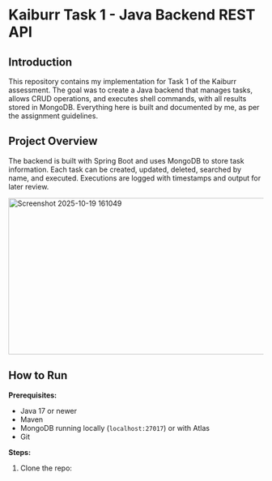 # Kaiburr Task 1 - Java Backend REST API

## Introduction

This repository contains my implementation for Task 1 of the Kaiburr assessment. The goal was to create a Java backend that manages tasks, allows CRUD operations, and executes shell commands, with all results stored in MongoDB. Everything here is built and documented by me, as per the assignment guidelines.

## Project Overview

The backend is built with Spring Boot and uses MongoDB to store task information. Each task can be created, updated, deleted, searched by name, and executed. Executions are logged with timestamps and output for later review.


<img width="782" height="309" alt="Screenshot 2025-10-19 161049" src="https://github.com/user-attachments/assets/da9eac6b-aa11-4f28-bddb-00b4b3f02973" />

## How to Run

**Prerequisites:**  
- Java 17 or newer  
- Maven  
- MongoDB running locally (`localhost:27017`) or with Atlas  
- Git

**Steps:**
1. Clone the repo:
